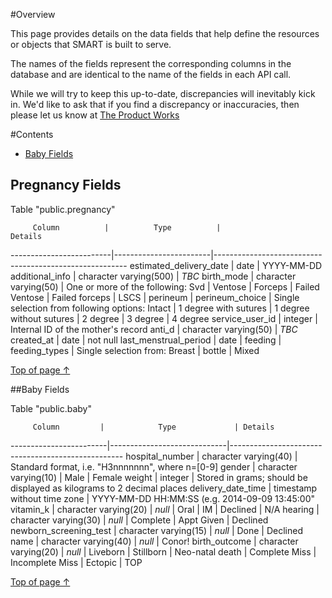 #Overview

This page provides details on the data fields that help define the resources or objects that SMART is built to serve.

The names of the fields represent the corresponding columns in the database and are identical to the name of the fields in each API call.

While we will try to keep this up-to-date, discrepancies will inevitably kick in. We'd like to ask that if you find a discrepancy or inaccuracies, then please let us know at [The Product Works](http://www.theproduct.works/about-us/)

#Contents

- [Baby Fields](#baby-fields)

## Pregnancy Fields

Table "public.pregnancy"

         Column          |          Type          |                       Details
-------------------------|------------------------|--------------------------------------------------------
 estimated_delivery_date | date                   | YYYY-MM-DD
 additional_info         | character varying(500) | _TBC_
 birth_mode              | character varying(50)  | One or more of the following: Svd \| Ventose \| Forceps \| Failed Ventose \| Failed forceps \| LSCS \|
 perineum                | perineum_choice        | Single selection from following options: Intact \| 1 degree with sutures \| 1 degree without sutures \| 2 degree \| 3 degree \| 4 degree
 service_user_id         | integer                | Internal ID of the mother's record
 anti_d                  | character varying(50)  | _TBC_
 created_at              | date                   | not null
 last_menstrual_period   | date                   |
 feeding                 | feeding_types          | Single selection from: Breast \| bottle \| Mixed

 [Top of page ↑](#overview)
 
##Baby Fields

 Table "public.baby"
 
         Column         |            Type             | Details 
------------------------|-----------------------------|---------------------------------------------------
 hospital_number        | character varying(40)       | Standard format, i.e. "H3nnnnnnn", where n=[0-9]
 gender                 | character varying(10)       | Male \| Female
 weight                 | integer                     | Stored in grams; should be displayed as kilograms to 2 decimal places
 delivery_date_time     | timestamp without time zone | YYYY-MM-DD HH:MM:SS (e.g. 2014-09-09 13:45:00"
 vitamin_k              | character varying(20)       | _null_ \| Oral \| IM \| Declined \| N/A
 hearing                | character varying(30)       | _null_ \| Complete \| Appt Given \| Declined
 newborn_screening_test | character varying(15)       | _null_ \| Done \| Declined
 name                   | character varying(40)       | _null_ \| Conor!
 birth_outcome          | character varying(20)       | _null_ \| Liveborn \| Stillborn \| Neo-natal death \| Complete Miss \| Incomplete Miss \| Ectopic \| TOP

 [Top of page ↑](#overview)
